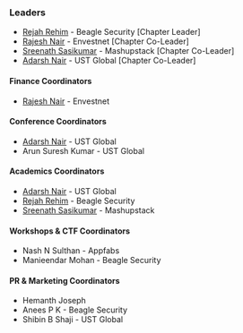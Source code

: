 ### Leaders

* [Rejah Rehim](mailto:rejah.rehim@owasp.org) - Beagle Security [Chapter Leader]
* [Rajesh Nair](mailto:rajesh.nair@owasp.org) - Envestnet [Chapter Co-Leader]
* [Sreenath Sasikumar](mailto:sreenath.sasikumar@owasp.org) - Mashupstack [Chapter Co-Leader]
* [Adarsh Nair](mailto:adarsh.nair@owasp.org ) - UST Global [Chapter Co-Leader]

#### Finance Coordinators

* [Rajesh Nair](mailto:rajesh.nair@owasp.org) - Envestnet

#### Conference Coordinators

* [Adarsh Nair](mailto:adarsh.nair@owasp.org ) - UST Global
* Arun Suresh Kumar - UST Global

#### Academics Coordinators

* [Adarsh Nair](mailto:adarsh.nair@owasp.org ) - UST Global
* [Rejah Rehim](mailto:rejah.rehim@owasp.org) - Beagle Security
* [Sreenath Sasikumar](mailto:sreenath.sasikumar@owasp.org) - Mashupstack

#### Workshops & CTF Coordinators

* Nash N Sulthan - Appfabs
* Manieendar Mohan - Beagle Security


#### PR & Marketing Coordinators

* Hemanth Joseph
* Anees P K - Beagle Security
* Shibin B Shaji - UST Global
